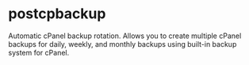 postcpbackup
============

Automatic cPanel backup rotation.  Allows you to create multiple cPanel backups for daily, weekly, and monthly backups using built-in backup system for cPanel.